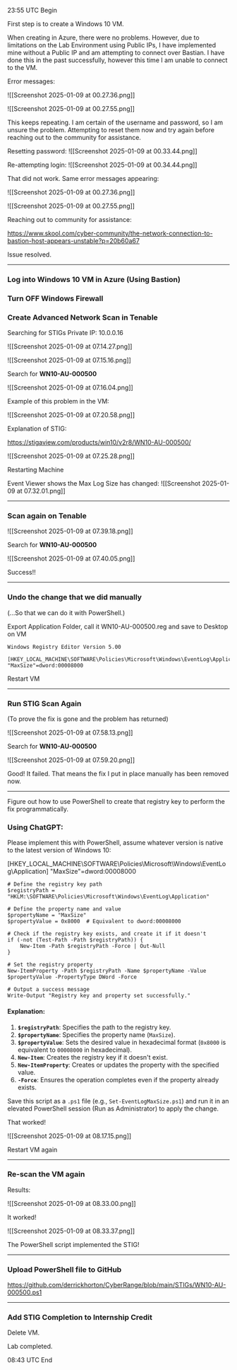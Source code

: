23:55 UTC Begin

First step is to create a Windows 10 VM.

When creating in Azure, there were no problems. However, due to limitations on the Lab Environment using Public IPs, I have implemented mine without a Public IP and am attempting to connect over Bastian. I have done this in the past successfully, however this time I am unable to connect to the VM.

Error messages:

![[Screenshot 2025-01-09 at 00.27.36.png]]

![[Screenshot 2025-01-09 at 00.27.55.png]]

This keeps repeating. I am certain of the username and password, so I am unsure the problem. Attempting to reset them now and try again before reaching out to the community for assistance.

Resetting password:
![[Screenshot 2025-01-09 at 00.33.44.png]]

Re-attempting login:
![[Screenshot 2025-01-09 at 00.34.44.png]]

That did not work. Same error messages appearing:

![[Screenshot 2025-01-09 at 00.27.36.png]]

![[Screenshot 2025-01-09 at 00.27.55.png]]


Reaching out to community for assistance:

https://www.skool.com/cyber-community/the-network-connection-to-bastion-host-appears-unstable?p=20b60a67

Issue resolved.

---

### Log into Windows 10 VM in Azure (Using Bastion)

### Turn OFF Windows Firewall

### Create Advanced Network Scan in Tenable

Searching for STIGs
Private IP:   10.0.0.16

![[Screenshot 2025-01-09 at 07.14.27.png]]



![[Screenshot 2025-01-09 at 07.15.16.png]]


Search for **WN10-AU-000500**

![[Screenshot 2025-01-09 at 07.16.04.png]]

Example of this problem in the VM:

![[Screenshot 2025-01-09 at 07.20.58.png]]

Explanation of STIG:

https://stigaview.com/products/win10/v2r8/WN10-AU-000500/


![[Screenshot 2025-01-09 at 07.25.28.png]]


Restarting Machine

Event Viewer shows the Max Log Size has changed:
![[Screenshot 2025-01-09 at 07.32.01.png]]

---

### Scan again on Tenable

![[Screenshot 2025-01-09 at 07.39.18.png]]

Search for **WN10-AU-000500**

![[Screenshot 2025-01-09 at 07.40.05.png]]

Success!!

---
### Undo the change that we did manually 

(...So that we can do it with PowerShell.)

Export Application Folder, call it WN10-AU-000500.reg and save to Desktop on VM

```
Windows Registry Editor Version 5.00

[HKEY_LOCAL_MACHINE\SOFTWARE\Policies\Microsoft\Windows\EventLog\Application]
"MaxSize"=dword:00008000
```

Restart VM

---

### Run STIG Scan Again

(To prove the fix is gone and the problem has returned)

![[Screenshot 2025-01-09 at 07.58.13.png]]

Search for **WN10-AU-000500**

![[Screenshot 2025-01-09 at 07.59.20.png]]

Good! It failed. That means the fix I put in place manually has been removed now.

---

Figure out how to use PowerShell to create that registry key to perform the fix programmatically.
### Using ChatGPT:

Please implement this with PowerShell, assume whatever version is native to the latest version of Windows 10:

[HKEY_LOCAL_MACHINE\SOFTWARE\Policies\Microsoft\Windows\EventLog\Application]
"MaxSize"=dword:00008000

```
# Define the registry key path
$registryPath = "HKLM:\SOFTWARE\Policies\Microsoft\Windows\EventLog\Application"

# Define the property name and value
$propertyName = "MaxSize"
$propertyValue = 0x8000  # Equivalent to dword:00008000

# Check if the registry key exists, and create it if it doesn't
if (-not (Test-Path -Path $registryPath)) {
    New-Item -Path $registryPath -Force | Out-Null
}

# Set the registry property
New-ItemProperty -Path $registryPath -Name $propertyName -Value $propertyValue -PropertyType DWord -Force

# Output a success message
Write-Output "Registry key and property set successfully."
```
#### Explanation:

1. **`$registryPath`**: Specifies the path to the registry key.
2. **`$propertyName`**: Specifies the property name (`MaxSize`).
3. **`$propertyValue`**: Sets the desired value in hexadecimal format (`0x8000` is equivalent to `00008000` in hexadecimal).
4. **`New-Item`**: Creates the registry key if it doesn't exist.
5. **`New-ItemProperty`**: Creates or updates the property with the specified value.
6. **`-Force`**: Ensures the operation completes even if the property already exists.

Save this script as a `.ps1` file (e.g., `Set-EventLogMaxSize.ps1`) and run it in an elevated PowerShell session (Run as Administrator) to apply the change.

That worked!

![[Screenshot 2025-01-09 at 08.17.15.png]]

Restart VM again

---
### Re-scan the VM again

Results:

![[Screenshot 2025-01-09 at 08.33.00.png]]

It worked!

![[Screenshot 2025-01-09 at 08.33.37.png]]

The PowerShell script implemented the STIG!

---

### Upload PowerShell file to GitHub


 https://github.com/derrickhorton/CyberRange/blob/main/STIGs/WN10-AU-000500.ps1

---
### Add STIG Completion to Internship Credit

Delete VM.

Lab completed.

08:43 UTC End
